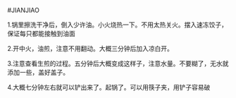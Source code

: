 #JIANJIAO

1.锅里擦洗干净后，倒入少许油。小火烧热一下。不用太热关火。摆入速冻饺子，保证每只都能接触到油面

2.开中火，油煎，注意不用翻动。大概三分钟后加入凉白开。

3.注意查看生煎的过程。五分钟后大概变成这样子，注意水量。不要糊了，无水就添加一些，盖好盖子。

4.大概七分钟左右就可以铲出来了。起锅了。可以用筷子夹，用铲子容易破
